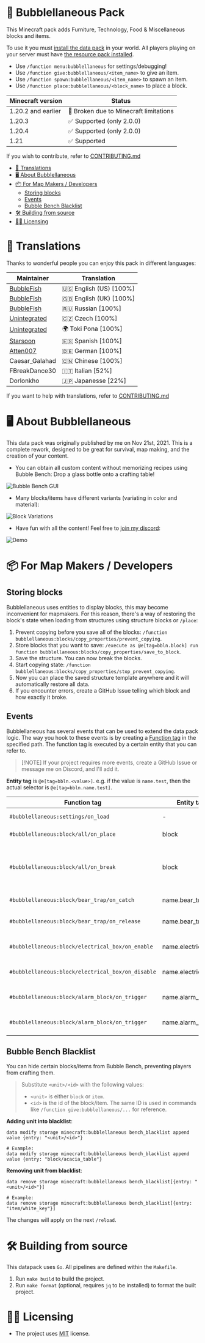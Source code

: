 # 🫧 Bubblellaneous Pack

This Minecraft pack adds Furniture, Technology, Food & Miscellaneous blocks and items.

To use it you must [install the data pack](https://minecraft.wiki/w/Data_pack#Usage) in your world. All players playing on your server must have [the resource pack installed](https://minecraft.wiki/w/Resource_pack#Java_Edition).

- Use `/function menu:bubblellaneous` for settings/debugging!
- Use `/function give:bubblellaneous/<item_name>` to give an item.
- Use `/function spawn:bubblellaneous/<item_name>` to spawn an item.
- Use `/function place:bubblellaneous/<block_name>` to place a block.

| Minecraft version  | Status                                 |
| ------             | -----                                  |
| 1.20.2 and earlier | 🚫 Broken due to Minecraft limitations |
| 1.20.3             | ✅ Supported (only 2.0.0)              |
| 1.20.4             | ✅ Supported (only 2.0.0)              |
| 1.21               | ✅ Supported                           |

If you wish to contribute, refer to [CONTRIBUTING.md](https://github.com/bbfh-dev/bubblellaneous-pack/blob/main/CONTRIBUTING.md)

<!-- vim-markdown-toc GFM -->

* [🔖 Translations](#-translations)
* [🖥️ About Bubblellaneous](#-about-bubblellaneous)
* [📦 For Map Makers / Developers](#-for-map-makers--developers)
    * [Storing blocks](#storing-blocks)
    * [Events](#events)
    * [Bubble Bench Blacklist](#bubble-bench-blacklist)
* [🛠️ Building from source](#-building-from-source)
* [🧑‍⚖️ Licensing](#-licensing)

<!-- vim-markdown-toc -->

# 🔖 Translations

Thanks to wonderful people you can enjoy this pack in different languages:

| Maintainer                                                             | Translation              |
| -----------------------                                                | -----------------        |
| [BubbleFish](https://modrinth.com/user/BubbleFish)                     | 🇺🇸 English (US) \[100%\] |
| [BubbleFish](https://modrinth.com/user/BubbleFish)                     | 🇬🇧 English (UK) \[100%\] |
| [BubbleFish](https://modrinth.com/user/BubbleFish)                     | 🇷🇺 Russian \[100%\]      |
| [Unintegrated](https://linktr.ee/unintegrated)                         | 🇨🇿 Czech \[100%\]        |
| [Unintegrated](https://linktr.ee/unintegrated)                         | 🌍 Toki Pona \[100%\]    |
| [Starsoon](https://github.com/Starsoon)                                | 🇪🇸 Spanish \[100%\]      |
| [Atten007]([https://github.com/Atten007](https://github.com/Atten007)) | 🇩🇪 German \[100%\]       |
| Caesar_Galahad                                                         | 🇨🇳 Chinese \[100%\]      |
| FBreakDance30                                                          | 🇮🇹 Italian \[52%\]       |
| Dorlonkho                                                              | 🇯🇵 Japanesse \[22%\]     |

If you want to help with translations, refer to [CONTRIBUTING.md](https://github.com/bbfh-dev/bubblellaneous-pack/blob/main/CONTRIBUTING.md)

# 🖥️ About Bubblellaneous

This data pack was originally published by me on Nov 21st, 2021. This is a complete rework, designed to be great for survival, map making, and the creation of your content.

- You can obtain all custom content without memorizing recipes using Bubble Bench: Drop a glass bottle onto a crafting table!

![Bubble Bench GUI](https://github.com/bbfh-dev/bubblellaneous-pack/blob/main/docs/bubble_bench.png?raw=true)

- Many blocks/items have different variants (variating in color and material):

![Block Variations](https://github.com/bbfh-dev/bubblellaneous-pack/blob/main/docs/block_variations.png?raw=true)

- Have fun with all the content! Feel free to [join my discord](https://discord.gg/5kugW5Q7wB):

![Demo](https://github.com/bbfh-dev/bubblellaneous-pack/blob/main/docs/demo.jpg?raw=true)

# 📦 For Map Makers / Developers

## Storing blocks

Bubblellaneous uses entities to display blocks, this may become inconvenient for mapmakers. For this reason, there's a way of restoring the block's state when loading from structures using structure blocks or `/place`:

1. Prevent copying before you save all of the blocks: `/function bubblellaneous:blocks/copy_properties/prevent_copying`.
1. Store blocks that you want to save: `/execute as @e[tag=bbln.block] run function bubblellaneous:blocks/copy_properties/save_to_block`.
1. Save the structure. You can now break the blocks.
1. Start copying state: `/function bubblellaneous:blocks/copy_properties/stop_prevent_copying`.
1. Now you can place the saved structure template anywhere and it will automatically restore all data.
1. If you encounter errors, create a GitHub Issue telling which block and how exactly it broke.

## Events

Bubblellaneous has several events that can be used to extend the data pack logic. The way you hook to these events is by creating a [Function tag](https://minecraft.wiki/w/Tag#Java_Edition) in the specified path. The function tag is executed by a certain entity that you can refer to.

> \[!NOTE\]
> If your project requires more events, create a GitHub Issue or message me on Discord, and I'll add it.

**Entity tag** is `@e[tag=bbln.<value>]`. e.g. if the value is `name.test`, then the actual selector is `@e[tag=bbln.name.test]`.

| Function tag                                      | Entity tag          | Description                                                            |
| -----------------------------------------         | ------------------- | -----------------------------                                          |
| `#bubblellaneous:settings/on_load`                | -                   | Settings were loaded/changed                                           |
| `#bubblellaneous:block/all/on_place`              | block               | A block was placed                                                     |
| `#bubblellaneous:block/all/on_break`              | block               | A block was broken. Use `/return 1` to prevent the block from breaking |
| `#bubblellaneous:block/bear_trap/on_catch`        | name.bear_trap      | Bear Trap caught a player                                              |
| `#bubblellaneous:block/bear_trap/on_release`      | name.bear_trap      | Bear Trap released the player                                          |
| `#bubblellaneous:block/electrical_box/on_enable`  | name.electrical_box | An electrical box was toggled on                                       |
| `#bubblellaneous:block/electrical_box/on_disable` | name.electrical_box | An electrical box was toggled off                                      |
| `#bubblellaneous:block/alarm_block/on_trigger`    | name.alarm_block    | An alarm block was triggered with redstone                             |
| `#bubblellaneous:block/alarm_block/on_trigger`    | name.alarm_block    | An alarm block was triggered with redstone                             |

## Bubble Bench Blacklist

You can hide certain blocks/items from Bubble Bench, preventing players from crafting them.

> Substitute `<unit>/<id>` with the following values:
>
> - `<unit>` is either `block` or `item`.
> - `<id>` is the id of the block/item. The same ID is used in commands like `/function give:bubblellaneous/...` for reference.

**Adding unit into blacklist**:

```mcfunction
data modify storage minecraft:bubblellaneous bench_blacklist append value {entry: "<unit>/<id>"}

# Example:
data modify storage minecraft:bubblellaneous bench_blacklist append value {entry: "block/acacia_table"}
```

**Removing unit from blacklist**:

```mcfunction
data remove storage minecraft:bubblellaneous bench_blacklist[{entry: "<unit>/<id>"}]

# Example:
data remove storage minecraft:bubblellaneous bench_blacklist[{entry: "item/white_key"}]
```

The changes will apply on the next `/reload`.

# 🛠️ Building from source

This datapack uses `Go`. All pipelines are defined within the `Makefile`.

1. Run `make build` to build the project.
2. Run `make format` (optional, requires `jq` to be installed) to format the built project.

# 🧑‍⚖️ Licensing

- The project uses [MIT](https://github.com/bbfh-dev/bubblellaneous-pack/blob/main/LICENSE) license.
